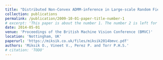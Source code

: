 ```yaml
---
title: "Distributed Non-Convex ADMM-inference in Large-scale Random Fields"
collection: publications
permalink: /publication/2009-10-01-paper-title-number-1
# excerpt: 'This paper is about the number 1. The number 2 is left for future work.'
date: 2014-05-01
venue: 'Proceedings of the British Machine Vision Conference (BMVC)'
location: 'Nottingham, UK'
paperurl: 'https://miksik.co.uk/files/miksik2014bmvc.pdf'
authors: 'Miksik O., Vineet V., Perez P. and Torr P.H.S.'
# citation: 'TODO'
---
```

